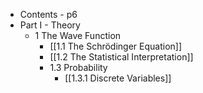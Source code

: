 - Contents - p6
- Part I - Theory
    - 1 The Wave Function
        - [[1.1 The Schrödinger Equation]]
        - [[1.2 The Statistical Interpretation]]
        - 1.3 Probability
            - [[1.3.1 Discrete Variables]]
